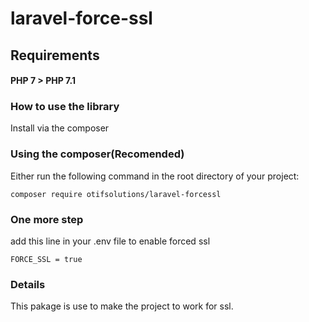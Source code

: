 # laravel-force-ssl

## Requirements

#### PHP 7 > PHP 7.1

### How to use the library

Install via the composer

### Using the composer(Recomended)

Either run the following command in the root directory of your project:

```
composer require otifsolutions/laravel-forcessl
```
### One more step

add this line in your .env file to enable forced ssl
```
FORCE_SSL = true
```

### Details 

This pakage is use to make the project to work for ssl. 
